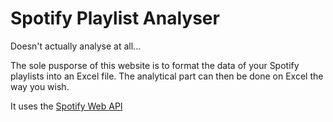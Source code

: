 # Spotify Playlist Analyser

Doesn't actually analyse at all...

The sole pusporse of this website is to format the data of your Spotify playlists into an Excel file. The analytical part can then be done on Excel the way you wish.

It uses the [Spotify Web API](https://developer.spotify.com/documentation/web-api/)